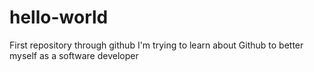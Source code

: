 # hello-world
First repository through github
I'm trying to learn about Github to better myself as a software developer

